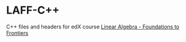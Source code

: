 # LAFF-C++

C++ files and headers for edX course [Linear Algebra - Foundations to Frontiers](https://www.edx.org/course/linear-algebra-foundations-frontiers-utaustinx-ut-5-05x-0)
